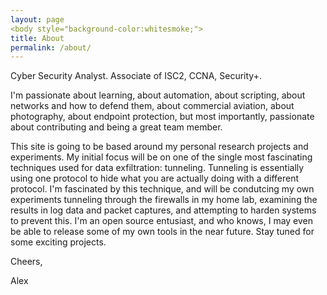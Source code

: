 ```yaml
---
layout: page
<body style="background-color:whitesmoke;">
title: About
permalink: /about/
---
```






Cyber Security Analyst. Associate of ISC2, CCNA, Security+.

I'm passionate about learning, about automation, about scripting, about networks and how to defend them, about commercial aviation, about photography, about endpoint protection, but most importantly, passionate about contributing and being a great team member. 

This site is going to be based around my personal research projects and experiments. My initial focus will be on one of the single most fascinating techniques used for data exfiltration: tunneling. Tunneling is essentially using one protocol to hide what you are actually doing with a different protocol. I'm fascinated by this technique, and will be condutcing my own experiments tunneling through the firewalls in my home lab, examining the results in log data and packet captures, and attempting to harden systems to prevent this. I'm an open source entusiast, and who knows, I may even be able to release some of my own tools in the near future. Stay tuned for some exciting projects. 

Cheers,

Alex

